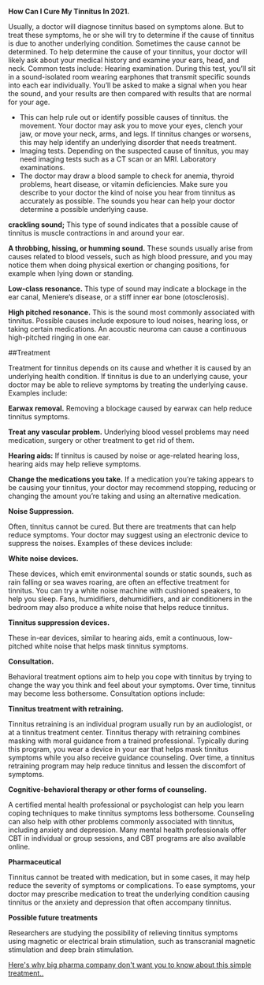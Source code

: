 **How Can I Cure My Tinnitus In 2021.**

Usually, a doctor will diagnose tinnitus based on symptoms alone. But to treat these symptoms, he or she will try to determine if the cause of tinnitus is due to another underlying condition. Sometimes the cause cannot be determined.
To help determine the cause of your tinnitus, your doctor will likely ask about your medical history and examine your ears, head, and neck. Common tests include:
Hearing examination. During this test, you’ll sit in a sound-isolated room wearing earphones that transmit specific sounds into each ear individually. You’ll be asked to make a signal when you hear the sound, and your results are then compared with results that are normal for your age.
* This can help rule out or identify possible causes of tinnitus.
the movement. Your doctor may ask you to move your eyes, clench your jaw, or move your neck, arms, and legs. If tinnitus changes or worsens, this may help identify an underlying disorder that needs treatment.
* Imaging tests. Depending on the suspected cause of tinnitus, you may need imaging tests such as a CT scan or an MRI.
Laboratory examinations.
* The doctor may draw a blood sample to check for anemia, thyroid problems, heart disease, or vitamin deficiencies.
Make sure you describe to your doctor the kind of noise you hear from tinnitus as accurately as possible. The sounds you hear can help your doctor determine a possible underlying cause.

**crackling sound;** This type of sound indicates that a possible cause of tinnitus is muscle contractions in and around your ear.

**A throbbing, hissing, or humming sound.** These sounds usually arise from causes related to blood vessels, such as high blood pressure, and you may notice them when doing physical exertion or changing positions, for example when lying down or standing.

**Low-class resonance.** This type of sound may indicate a blockage in the ear canal, Meniere’s disease, or a stiff inner ear bone (otosclerosis).

**High pitched resonance.** This is the sound most commonly associated with tinnitus. Possible causes include exposure to loud noises, hearing loss, or taking certain medications. An acoustic neuroma can cause a continuous high-pitched ringing in one ear.

##Treatment

Treatment for tinnitus depends on its cause and whether it is caused by an underlying health condition. If tinnitus is due to an underlying cause, your doctor may be able to relieve symptoms by treating the underlying cause. Examples include:

**Earwax removal.** Removing a blockage caused by earwax can help reduce tinnitus symptoms.

**Treat any vascular problem.** Underlying blood vessel problems may need medication, surgery or other treatment to get rid of them.

**Hearing aids:** If tinnitus is caused by noise or age-related hearing loss, hearing aids may help relieve symptoms.

**Change the medications you take.** If a medication you’re taking appears to be causing your tinnitus, your doctor may recommend stopping, reducing or changing the amount you’re taking and using an alternative medication.

**Noise Suppression.**

Often, tinnitus cannot be cured. But there are treatments that can help reduce symptoms. Your doctor may suggest using an electronic device to suppress the noises. Examples of these devices include:

**White noise devices.**

These devices, which emit environmental sounds or static sounds, such as rain falling or sea waves roaring, are often an effective treatment for tinnitus. You can try a white noise machine with cushioned speakers, to help you sleep. Fans, humidifiers, dehumidifiers, and air conditioners in the bedroom may also produce a white noise that helps reduce tinnitus.

**Tinnitus suppression devices.**

These in-ear devices, similar to hearing aids, emit a continuous, low-pitched white noise that helps mask tinnitus symptoms.

**Consultation.**

Behavioral treatment options aim to help you cope with tinnitus by trying to change the way you think and feel about your symptoms. Over time, tinnitus may become less bothersome. Consultation options include:

**Tinnitus treatment with retraining.**

Tinnitus retraining is an individual program usually run by an audiologist, or at a tinnitus treatment center. Tinnitus therapy with retraining combines masking with moral guidance from a trained professional. Typically during this program, you wear a device in your ear that helps mask tinnitus symptoms while you also receive guidance counseling. Over time, a tinnitus retraining program may help reduce tinnitus and lessen the discomfort of symptoms.

**Cognitive-behavioral therapy or other forms of counseling.**

A certified mental health professional or psychologist can help you learn coping techniques to make tinnitus symptoms less bothersome. Counseling can also help with other problems commonly associated with tinnitus, including anxiety and depression. Many mental health professionals offer CBT in individual or group sessions, and CBT programs are also available online.

**Pharmaceutical**

Tinnitus cannot be treated with medication, but in some cases, it may help reduce the severity of symptoms or complications. To ease symptoms, your doctor may prescribe medication to treat the underlying condition causing tinnitus or the anxiety and depression that often accompany tinnitus.

**Possible future treatments**

Researchers are studying the possibility of relieving tinnitus symptoms using magnetic or electrical brain stimulation, such as transcranial magnetic stimulation and deep brain stimulation.

[Here's why big pharma company don't want you to know about this simple treatment..](https://www.digistore24.com/redir/349538/Ajay00000/)





